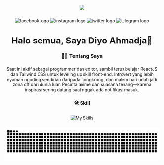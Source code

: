 <div align="center">
  <img height="150" src="https://media4.giphy.com/media/v1.Y2lkPTc5MGI3NjExM3ppOXllNW92cmlndHhjODF0NnJ1NTJ4NGR6NTJ0anFqY2Nnem1xaCZlcD12MV9pbnRlcm5hbF9naWZfYnlfaWQmY3Q9Zw/aTCC28zhBUw9y/giphy.gif"  />
</div>

###

<div align="center">
  <img src="https://img.shields.io/static/v1?message=Facebook&logo=facebook&label=&color=1877F2&logoColor=white&labelColor=&style=for-the-badge" height="25" alt="facebook logo"  />
  <img src="https://img.shields.io/static/v1?message=Instagram&logo=instagram&label=&color=E4405F&logoColor=white&labelColor=&style=for-the-badge" height="25" alt="instagram logo"  />
  <img src="https://img.shields.io/static/v1?message=Twitter&logo=twitter&label=&color=1DA1F2&logoColor=white&labelColor=&style=for-the-badge" height="25" alt="twitter logo"  />
  <img src="https://img.shields.io/static/v1?message=Telegram&logo=telegram&label=&color=2CA5E0&logoColor=white&labelColor=&style=for-the-badge" height="25" alt="telegram logo"  />
</div>

###

<h1 align="center">Halo semua, Saya Diyo Ahmadja👋</h1>

###

<h3 align="center">👩‍💻  Tentang Saya</h3>

###

<p align="center">Saat ini aktif sebagai programmer dan editor, sambil terus belajar ReactJS dan Tailwind CSS untuk leveling up skill front-end. Introvert yang lebih nyaman ngoding sendirian daripada nongkrong, dan malem hari udah jadi zona off dari dunia luar. Pecinta anime dan suasana tenang—karena inspirasi sering datang saat nggak ada notifikasi masuk.</p>

###

<h3 align="center">🛠️ Skill</h3>

###

<div align="center">

![My Skills](https://skillicons.dev/icons?i=html,css,javascript,react,vite,remix,tailwind,bootstrap,blender,ps,pr,ae&theme=light)

</div>

###

<img src="https://raw.githubusercontent.com/diyoahmadja/diyoahmadja/output/snake.svg" alt="Snake animation" />

###